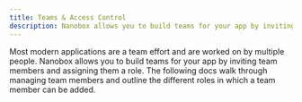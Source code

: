 ```yaml
---
title: Teams & Access Control
description: Nanobox allows you to build teams for your app by inviting team members and assigning roles.
---
```


Most modern applications are a team effort and are worked on by multiple people. Nanobox allows you to build teams for your app by inviting team members and assigning them a role. The following docs walk through managing team members and outline the different roles in which a team member can be added.
